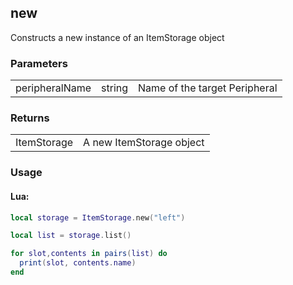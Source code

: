 ## new

Constructs a new instance of an ItemStorage object

### Parameters

||||
|-|-|-|
|peripheralName|string|Name of the target Peripheral|

### Returns

|||
|-|-|
| ItemStorage | A new ItemStorage object |

### Usage

#### Lua:

```lua
local storage = ItemStorage.new("left")

local list = storage.list()

for slot,contents in pairs(list) do
  print(slot, contents.name)
end
```
